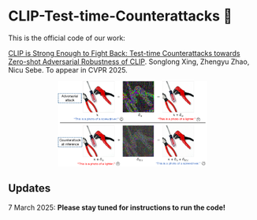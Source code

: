 # CLIP-Test-time-Counterattacks 🚀
This is the official code of our work:

[CLIP is Strong Enough to Fight Back: Test-time Counterattacks towards Zero-shot Adversarial Robustness of CLIP](https://arxiv.org/abs/2503.03613). Songlong Xing, Zhengyu Zhao, Nicu Sebe. To appear in CVPR 2025.

<p align="center">
  <img src="figures/teaser.png" width="60%" />
</p>

## Updates
7 March 2025: **Please stay tuned for instructions to run the code!**
